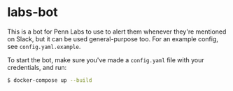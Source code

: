 # labs-bot

This is a bot for Penn Labs to use to alert them whenever they're mentioned on Slack, but it can be used general-purpose too. For an example config, see `config.yaml.example`.

To start the bot, make sure you've made a `config.yaml` file with your credentials, and run:

```bash
$ docker-compose up --build
```

